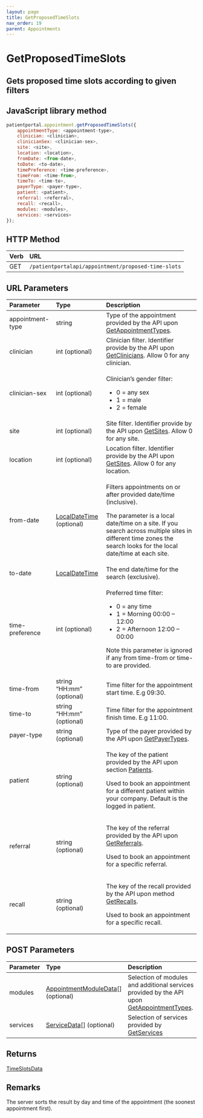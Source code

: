 ```yaml
---
layout: page
title: GetProposedTimeSlots
nav_order: 19
parent: Appointments
---
```


# GetProposedTimeSlots

## Gets proposed time slots according to given filters

## JavaScript library method

```javascript
patientportal.appointment.getProposedTimeSlots({
    appointmentType: <appointment-type>,
    clinician: <clinician>,
    clinicianSex: <clinician-sex>,
    site: <site>,
    location: <location>,
    fromDate: <from-date>,
    toDate: <to-date>,
    timePreference: <time-preference>,
    timeFrom: <time-from>,
    timeTo: <time-to>,
    payerType: <payer-type>,
    patient: <patient>,
    referral: <referral>,
    recall: <recall>,
    modules: <modules>,
    services: <services>
});
```

## HTTP Method

| Verb | URL                                               |
|:-----|:--------------------------------------------------|
| GET | `/patientportalapi/appointment/proposed-time-slots` |

## URL Parameters

<table>
    <thead>
        <tr>
            <th style="text-align: left">Parameter</th>
            <th style="text-align: left">Type</th>
            <th style="text-align: left">Description</th>
        </tr>
    </thead>
    <tbody>
        <tr>
            <td>appointment-type</td>
            <td>string</td>
            <td>Type of the appointment provided by the API upon <a href="../appointments/getappointmenttypes">GetAppointmentTypes</a>.</td>
        </tr>
        <tr>
            <td>clinician</td>
            <td>int (optional)</td>
            <td>Clinician filter. Identifier provide by the API upon <a href="../appointments/getclinicians">GetClinicians</a>. Allow 0 for any clinician.</td>
        </tr>
        <tr>
            <td>clinician-sex</td>
            <td>int (optional)</td>
            <td>
                <p>Clinician’s gender filter:</p>
                <ul>
                    <li>0 = any sex</li>
                    <li>1 = male</li>
                    <li>2 = female</li>
                </ul>
            </td>
        </tr>
        <tr>
            <td>site</td>
            <td>int (optional)</td>
            <td>Site filter. Identifier provide by the API upon <a href="../appointments/getsites">GetSites</a>. Allow 0 for any site.</td>
        </tr>
        <tr>
            <td>location</td>
            <td>int (optional)</td>
            <td>Location filter. Identifier provide by the API upon <a href="../appointments/getsites">GetSites</a>. Allow 0 for any location.</td>
        </tr>
        <tr>
            <td>from-date</td>
            <td><a href="../objects-and-data-types/localdatetime">LocalDateTime</a> (optional)</td>
            <td>
                <p>Filters appointments on or after provided date/time (inclusive).</p>
                <p>The parameter is a local date/time on a site. If you search across multiple sites in different time
                    zones the search looks for the local date/time at each site.</p>
            </td>
        </tr>
        <tr>
            <td>to-date</td>
            <td><a href="../objects-and-data-types/localdatetime">LocalDateTime</a></td>
            <td>The end date/time for the search (exclusive).</td>
        </tr>
        <tr>
            <td>time-preference</td>
            <td>int (optional)</td>
            <td>
                <p>Preferred time filter:</p>
                <ul>
                    <li>0 = any time</li>
                    <li>1 = Morning 00:00 – 12:00</li>
                    <li>2 = Afternoon 12:00 – 00:00</li>
                </ul>
                <p>Note this parameter is ignored if any from time-from or time-to are provided.</p>
            </td>
        </tr>
        <tr>
            <td>time-from</td>
            <td>string “HH:mm” (optional)</td>
            <td>Time filter for the appointment start time. E.g 09:30.</td>
        </tr>
        <tr>
            <td>time-to</td>
            <td>string “HH:mm” (optional)</td>
            <td>Time filter for the appointment finish time. E.g 11:00.</td>
        </tr>
        <tr>
            <td>payer-type</td>
            <td>string (optional)</td>
            <td>Type of the payer provided by the API upon <a href="../appointments/getpayertypes">GetPayerTypes</a>.</td>
        </tr>
        <tr>
            <td>patient</td>
            <td>string (optional)</td>
            <td>
                <p>The key of the patient provided by the API upon section <a href="../patients/patients">Patients</a>.</p>
                <p>Used to book an appointment for a different patient within your company. Default is the logged in
                    patient.</p>
            </td>
        </tr>
        <tr>
            <td>referral</td>
            <td>string (optional)</td>
            <td>
                <p>The key of the referral provided by the API upon <a href="../referrals/getreferrals">GetReferrals</a>.</p>
                <p>Used to book an appointment for a specific referral.</p>
            </td>
        </tr>
        <tr>
            <td>recall</td>
            <td>string (optional)</td>
            <td>
                <p>The key of the recall provided by the API upon method <a href="../recalls/getrecalls">GetRecalls</a>.</p>
                <p>Used to book an appointment for a specific recall.</p>
            </td>
        </tr>
    </tbody>
</table>

## POST Parameters

| Parameter | Type   | Description                                                 |
|:----------|:-------|:------------------------------------------------------------|
| modules | [AppointmentModuleData](../objects-and-data-types/appointmentmoduledata)[] (optional) | Selection of modules and additional services provided by the API upon [GetAppointmentTypes](../appointments/getappointmenttypes). |
| services | [ServiceData](../objects-and-data-types/servicedata)[] (optional) | Selection of services provided by [GetServices](../appointments/getservices) |

## Returns

[TimeSlotsData](../objects-and-data-types/timeslotsdata)

## Remarks

The server sorts the result by day and time of the appointment (the soonest appointment first).

